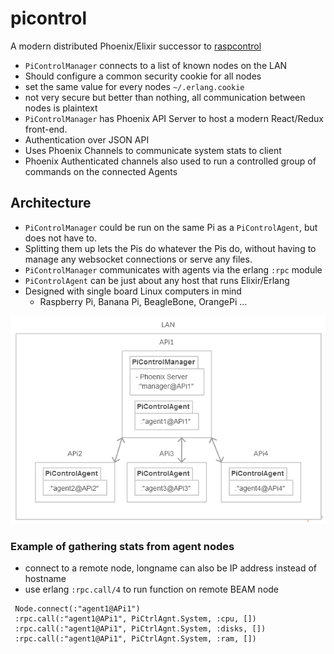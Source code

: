 # picontrol
A modern distributed Phoenix/Elixir successor to [raspcontrol](https://github.com/harmon25/raspcontrol)

- `PiControlManager` connects to a list of known nodes on the LAN
- Should configure a common security cookie for all nodes
 - set the same value for every nodes `~/.erlang.cookie`
 - not very secure but better than nothing, all communication between nodes is plaintext
- `PiControlManager` has Phoenix API Server to host a modern React/Redux front-end.
- Authentication over JSON API
- Uses Phoenix Channels to communicate system stats to client
- Phoenix Authenticated channels also used to run a controlled group of commands on the connected Agents

## Architecture
- `PiControlManager` could be run on the same Pi as a `PiControlAgent`, but does not have to.
 - Splitting them up lets the Pis do whatever the Pis do, without having to manage any websocket connections or serve any files.
- `PiControlManager` communicates with agents via the erlang `:rpc` module
- `PiControlAgent` can be just about any host that runs Elixir/Erlang
- Designed with single board Linux computers in mind
  - Raspberry Pi, Banana Pi, BeagleBone, OrangePi ...

![PiControl](https://raw.githubusercontent.com/harmon25/picontrol/master/PiControl.png)


### Example of gathering stats from agent nodes
- connect to a remote node, longname can also be IP address instead of hostname
- use erlang `:rpc.call/4` to run function on remote BEAM node

```
 Node.connect(:"agent1@APi1")
 :rpc.call(:"agent1@APi1", PiCtrlAgnt.System, :cpu, [])
 :rpc.call(:"agent1@APi1", PiCtrlAgnt.System, :disks, [])
 :rpc.call(:"agent1@APi1", PiCtrlAgnt.System, :ram, [])
```
